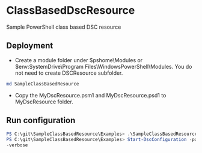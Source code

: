 # ClassBasedDscResource
Sample PowerShell class based DSC resource

## Deployment

* Create a module folder under $pshome\Modules or $env:SystemDrive\Program Files\WindowsPowerShell\Modules. You do not need to create DSCResource subfolder.
```PowerShell
md SampleClassBasedResource
```
* Copy the MyDscResource.psm1 and MyDscResource.psd1 to MyDscResource folder.

## Run configuration

```PowerShell
PS C:\git\SampleClassBasedResource\Examples> .\SampleClassBasedResourceConfiguration.ps1
PS C:\git\SampleClassBasedResource\Examples> Start-DscConfiguration -path .\SampleClassBasedResourceConfiguration -wait
-verbose
```
